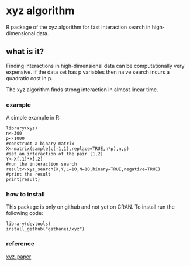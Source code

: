 # xyz algorithm

R package of the xyz algorithm for fast interaction search in high-dimensional data.

## what is it?

Finding interactions in high-dimensional data can be computationally very expensive. If the data set
has p variables then naive search incurs a quadratic cost in p.

The xyz algorithm finds strong interaction in almost linear time.

### example

A simple example in R:
```
library(xyz)
n<-300
p<-1000
#construct a binary matrix
X<-matrix(sample(c(-1,1),replace=TRUE,n*p),n,p)
#set an interaction of the pair (1,2)
Y<-X[,1]*X[,2]
#run the interaction search
result<-xyz_search(X,Y,L=10,N=10,binary=TRUE,negative=TRUE)
#print the result
print(result)
```

### how to install

This package is only on github and not yet on CRAN. To install run the following code:

```
library(devtools)
install_github("gathanei/xyz")
```

### reference

[xyz-paper](https://arxiv.org/abs/1610.05108)
